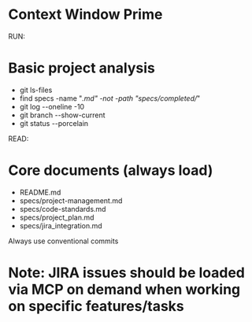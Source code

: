 # Context Window Prime

RUN:

# Basic project analysis

- git ls-files
- find specs -name "_.md" -not -path "specs/completed/_"
- git log --oneline -10
- git branch --show-current
- git status --porcelain

READ:

# Core documents (always load)

- README.md
- specs/project-management.md
- specs/code-standards.md
- specs/project_plan.md
- specs/jira_integration.md

Always use conventional commits

# Note: JIRA issues should be loaded via MCP on demand when working on specific features/tasks
